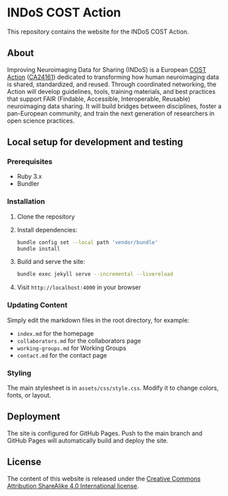 # INDoS COST Action

This repository contains the website for the INDoS COST Action.

## About

Improving Neuroimaging Data for Sharing (INDoS) is a European [COST Action](https://www.cost.eu) ([CA24161](https://www.cost.eu/actions/CA24148/)) dedicated to transforming how human neuroimaging data is shared, standardized, and reused. Through coordinated networking, the Action will develop guidelines, tools, training materials, and best practices that support FAIR (Findable, Accessible, Interoperable, Reusable) neuroimaging data sharing. It will build bridges between disciplines, foster a pan-European community, and train the next generation of researchers in open science practices.

## Local setup for development and testing

### Prerequisites

- Ruby 3.x
- Bundler

### Installation

1. Clone the repository

2. Install dependencies:
   ```bash
   bundle config set --local path 'vendor/bundle'
   bundle install
   ```

3. Build and serve the site:
   ```bash
   bundle exec jekyll serve --incremental --livereload
   ```

4. Visit `http://localhost:4000` in your browser

### Updating Content

Simply edit the markdown files in the root directory, for example:
- `index.md` for the homepage
- `collaborators.md` for the collaborators page
- `working-groups.md` for Working Groups
- `contact.md` for the contact page

### Styling

The main stylesheet is in `assets/css/style.css`. Modify it to change colors, fonts, or layout.

## Deployment

The site is configured for GitHub Pages. Push to the main branch and GitHub Pages will automatically build and deploy the site.

## License

The content of this website is released under the [Creative Commons Attribution ShareAlike 4.0 International license](https://creativecommons.org/licenses/by-sa/4.0/deed.en).
